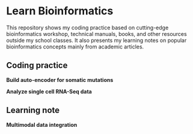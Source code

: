 # Learn Bioinformatics

This repository shows my coding practice based on cutting-edge bioinformatics workshop, technical manuals, books, and other resources outside my school classes. It also presents my learning notes on popular bioinformatics concepts mainly from academic articles.

## Coding practice
**Build auto-encoder for somatic mutations**

**Analyze single cell RNA-Seq data**


## Learning note
**Multimodal data integration**
